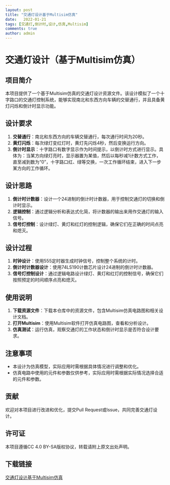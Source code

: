 ```yaml
---
layout: post
title: "交通灯设计基于Multisim仿真"
date:   2022-01-21
tags: [交通灯,倒计时,设计,仿真,Multisim]
comments: true
author: admin
---
```

# 交通灯设计（基于Multisim仿真）

## 项目简介

本项目提供了一个基于Multisim仿真的交通灯设计资源文件。该设计模拟了一个十字路口的交通灯控制系统，能够实现南北和东西方向车辆的交替通行，并且具备黄灯闪烁和倒计时显示功能。

## 设计要求

1. **交替通行**：南北和东西方向的车辆交替通行，每次通行时间为20秒。
2. **黄灯闪烁**：每次绿灯变红灯时，黄灯先闪烁4秒，然后变换运行方向。
3. **倒计时显示**：十字路口有数字显示作为时间提示，以倒计时方式进行显示。具体为：当某方向绿灯亮时，显示器置为某值，然后以每秒减1计数方式工作，直至减到数为“0”，十字路口红、绿等交换，一次工作循环结束，进入下一步某方向的工作循环。

## 设计思路

1. **倒计时计数器**：设计一个24进制的倒计时计数器，用于控制交通灯的切换和倒计时显示。
2. **逻辑控制**：通过逻辑分析和表达式化简，将计数器的输出来用作交通灯的输入信号。
3. **信号灯控制**：设计绿灯、黄灯和红灯的控制逻辑，确保它们在正确的时间点亮和熄灭。

## 设计过程

1. **时钟设计**：使用555定时器生成时钟信号，控制整个系统的计时。
2. **倒计时计数器设计**：使用74LS190计数芯片设计24进制的倒计时计数器。
3. **信号灯控制设计**：通过逻辑电路设计绿灯、黄灯和红灯的控制信号，确保它们按照预定的时间顺序点亮和熄灭。

## 使用说明

1. **下载资源文件**：下载本仓库中的资源文件，包含Multisim仿真电路图和相关设计文档。
2. **打开Multisim**：使用Multisim软件打开仿真电路图，查看和分析设计。
3. **仿真测试**：运行仿真，观察交通灯的工作状态和倒计时显示是否符合设计要求。

## 注意事项

- 本设计为仿真模型，实际应用时需根据具体情况进行调整和优化。
- 仿真电路中使用的元件和参数仅供参考，实际应用时需根据实际情况选择合适的元件和参数。

## 贡献

欢迎对本项目进行改进和优化，提交Pull Request或Issue，共同完善交通灯设计。

## 许可证

本项目遵循CC 4.0 BY-SA版权协议，转载请附上原文出处声明。

## 下载链接

[交通灯设计基于Multisim仿真](https://pan.quark.cn/s/59452bef9afb)